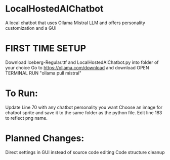 # LocalHostedAIChatbot
A local chatbot that uses Ollama Mistral LLM and offers personality customization and a GUI


# FIRST TIME SETUP
Download Iceberg-Regular.ttf and LocalHostedAIChatbot.py into folder of your choice
Go to https://ollama.com/download and download
OPEN TERMINAL
RUN "ollama pull mistral"


# To Run:
Update Line 70 with any chatbot personality you want
Choose an image for chatbot sprite and save it to the same folder as the python file. Edit line 183 to reflect png name.


# Planned Changes:
Direct settings in GUI instead of source code editing
Code structure cleanup
